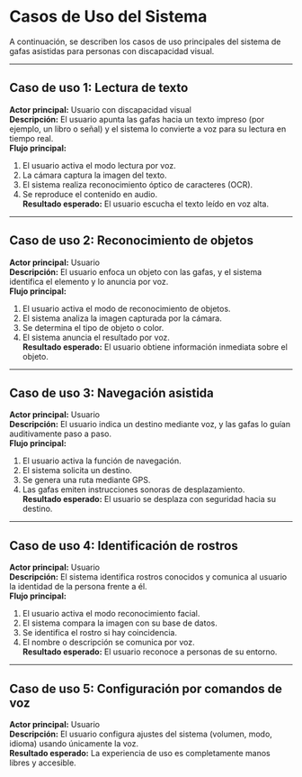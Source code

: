 # Casos de Uso del Sistema

A continuación, se describen los casos de uso principales del sistema de gafas asistidas para personas con discapacidad visual.

---

## Caso de uso 1: Lectura de texto

**Actor principal:** Usuario con discapacidad visual  
**Descripción:** El usuario apunta las gafas hacia un texto impreso (por ejemplo, un libro o señal) y el sistema lo convierte a voz para su lectura en tiempo real.  
**Flujo principal:**
1. El usuario activa el modo lectura por voz.  
2. La cámara captura la imagen del texto.  
3. El sistema realiza reconocimiento óptico de caracteres (OCR).  
4. Se reproduce el contenido en audio.  
**Resultado esperado:** El usuario escucha el texto leído en voz alta.

---

## Caso de uso 2: Reconocimiento de objetos

**Actor principal:** Usuario  
**Descripción:** El usuario enfoca un objeto con las gafas, y el sistema identifica el elemento y lo anuncia por voz.  
**Flujo principal:**
1. El usuario activa el modo de reconocimiento de objetos.  
2. El sistema analiza la imagen capturada por la cámara.  
3. Se determina el tipo de objeto o color.  
4. El sistema anuncia el resultado por voz.  
**Resultado esperado:** El usuario obtiene información inmediata sobre el objeto.

---

## Caso de uso 3: Navegación asistida

**Actor principal:** Usuario  
**Descripción:** El usuario indica un destino mediante voz, y las gafas lo guían auditivamente paso a paso.  
**Flujo principal:**
1. El usuario activa la función de navegación.  
2. El sistema solicita un destino.  
3. Se genera una ruta mediante GPS.  
4. Las gafas emiten instrucciones sonoras de desplazamiento.  
**Resultado esperado:** El usuario se desplaza con seguridad hacia su destino.

---

## Caso de uso 4: Identificación de rostros

**Actor principal:** Usuario  
**Descripción:** El sistema identifica rostros conocidos y comunica al usuario la identidad de la persona frente a él.  
**Flujo principal:**
1. El usuario activa el modo reconocimiento facial.  
2. El sistema compara la imagen con su base de datos.  
3. Se identifica el rostro si hay coincidencia.  
4. El nombre o descripción se comunica por voz.  
**Resultado esperado:** El usuario reconoce a personas de su entorno.

---

## Caso de uso 5: Configuración por comandos de voz

**Actor principal:** Usuario  
**Descripción:** El usuario configura ajustes del sistema (volumen, modo, idioma) usando únicamente la voz.  
**Resultado esperado:** La experiencia de uso es completamente manos libres y accesible.
